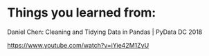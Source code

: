 # Things you learned from:

Daniel Chen: Cleaning and Tidying Data in Pandas | PyData DC 2018

https://www.youtube.com/watch?v=iYie42M1ZyU

